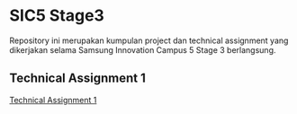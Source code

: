 # SIC5 Stage3

Repository ini merupakan kumpulan project dan technical assignment yang dikerjakan selama Samsung Innovation Campus 5 Stage 3 berlangsung.

## Technical Assignment 1

[Technical Assignment 1](./Technical%20Assignment%201)
